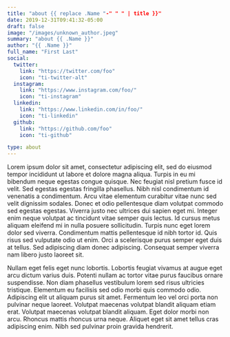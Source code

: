 ```yaml
---
title: "about {{ replace .Name "-" " " | title }}"
date: 2019-12-31T09:41:32-05:00
draft: false
image: "/images/unknown_author.jpeg"
summary: "about {{ .Name }}"
author: "{{ .Name }}"
full_name: "First Last"
social:
  twitter: 
    link: "https://twitter.com/foo"
    icon: "ti-twitter-alt"
  instagram: 
    link: "https://www.instagram.com/foo/"
    icon: "ti-instagram"
  linkedin:
    link: "https://www.linkedin.com/in/foo/"
    icon: "ti-linkedin"
  github:
    link: "https://github.com/foo"
    icon: "ti-github"

type: about
---
```


Lorem ipsum dolor sit amet, consectetur adipiscing elit, sed do eiusmod tempor incididunt ut labore et dolore magna aliqua. Turpis in eu mi bibendum neque egestas congue quisque. Nec feugiat nisl pretium fusce id velit. Sed egestas egestas fringilla phasellus. Nibh nisl condimentum id venenatis a condimentum. Arcu vitae elementum curabitur vitae nunc sed velit dignissim sodales. Donec et odio pellentesque diam volutpat commodo sed egestas egestas. Viverra justo nec ultrices dui sapien eget mi. Integer enim neque volutpat ac tincidunt vitae semper quis lectus. Id cursus metus aliquam eleifend mi in nulla posuere sollicitudin. Turpis nunc eget lorem dolor sed viverra. Condimentum mattis pellentesque id nibh tortor id. Quis risus sed vulputate odio ut enim. Orci a scelerisque purus semper eget duis at tellus. Sed adipiscing diam donec adipiscing. Consequat semper viverra nam libero justo laoreet sit.

Nullam eget felis eget nunc lobortis. Lobortis feugiat vivamus at augue eget arcu dictum varius duis. Potenti nullam ac tortor vitae purus faucibus ornare suspendisse. Non diam phasellus vestibulum lorem sed risus ultricies tristique. Elementum eu facilisis sed odio morbi quis commodo odio. Adipiscing elit ut aliquam purus sit amet. Fermentum leo vel orci porta non pulvinar neque laoreet. Volutpat maecenas volutpat blandit aliquam etiam erat. Volutpat maecenas volutpat blandit aliquam. Eget dolor morbi non arcu. Rhoncus mattis rhoncus urna neque. Aliquet eget sit amet tellus cras adipiscing enim. Nibh sed pulvinar proin gravida hendrerit.
